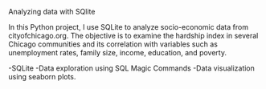 
<p>Analyzing data with SQlite<p>

<p>In this Python project, I use SQLite to analyze socio-economic data from cityofchicago.org. The objective is to examine the hardship index in several Chicago communities and its correlation with variables such as unemployment rates, family size, income, education, and poverty. <p>

<p>-SQLite
-Data exploration using SQL Magic Commands
-Data visualization using seaborn plots.<p>
